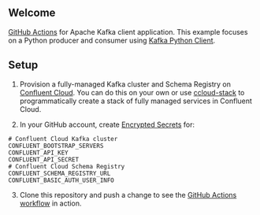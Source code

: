 ## Welcome

[GitHub Actions](https://docs.github.com/en/actions) for Apache Kafka client application.
This example focuses on a Python producer and consumer using [Kafka Python Client](https://docs.confluent.io/kafka-clients/python/current/overview.html).

## Setup

1. Provision a fully-managed Kafka cluster and Schema Registry on [Confluent Cloud](https://www.confluent.io/confluent-cloud/tryfree-v1). You can do this on your own or use [ccloud-stack](https://docs.confluent.io/platform/current/tutorials/examples/ccloud/docs/ccloud-stack.html#ccloud-stack) to programmatically create a stack of fully managed services in Confluent Cloud.

2. In your GitHub account, create [Encrypted Secrets](https://docs.github.com/en/actions/security-guides/encrypted-secrets) for:

```shell
# Confluent Cloud Kafka cluster
CONFLUENT_BOOTSTRAP_SERVERS
CONFLUENT_API_KEY
CONFLUENT_API_SECRET
# Confluent Cloud Schema Registry
CONFLUENT_SCHEMA_REGISTRY_URL
CONFLUENT_BASIC_AUTH_USER_INFO
```

3. Clone this repository and push a change to see the [GitHub Actions workflow](.github/workflows/python-kafka-app.yml) in action.
